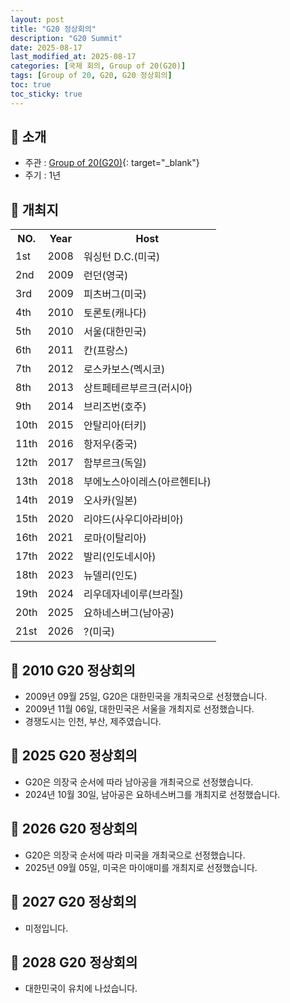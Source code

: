 ```yaml
---
layout: post
title: "G20 정상회의"
description: "G20 Summit"
date: 2025-08-17
last_modified_at: 2025-08-17
categories: [국제 회의, Group of 20(G20)]
tags: [Group of 20, G20, G20 정상회의]
toc: true
toc_sticky: true
---
```

## 📜 소개
* 주관 : [Group of 20(G20)](https://g20.org/){: target="_blank"}
* 주기 : 1년

## 📜 개최지

<html>

<head>
    <meta charset="UTF-8">
</head>

<body>
    <table>
        <tr class="header-row">
            <th class="col-no">NO.</th>
            <th class="col-year">Year</th>
            <th class="col-host">Host</th>
        </tr>
        <tr>
            <td>1st</td>
            <td>2008</td>
            <td>워싱턴 D.C.(미국)</td>
        </tr>
        <tr>
            <td>2nd</td>
            <td>2009</td>
            <td>런던(영국)</td>
        </tr>
        <tr>
            <td>3rd</td>
            <td>2009</td>
            <td>피츠버그(미국)</td>
        </tr>
        <tr>
            <td>4th</td>
            <td>2010</td>
            <td>토론토(캐나다)</td>
        </tr>
        <tr>
            <td><span class="korea-host">5th</span></td>
            <td><span class="korea-host">2010</span></td>
            <td><span class="korea-host">서울(대한민국)</span></td>
        </tr>
        <tr>
            <td>6th</td>
            <td>2011</td>
            <td>칸(프랑스)</td>
        </tr>
        <tr>
            <td>7th</td>
            <td>2012</td>
            <td>로스카보스(멕시코)</td>
        </tr>
        <tr>
            <td>8th</td>
            <td>2013</td>
            <td>상트페테르부르크(러시아)</td>
        </tr>
        <tr>
            <td>9th</td>
            <td>2014</td>
            <td>브리즈번(호주)</td>
        </tr>
        <tr>
            <td>10th</td>
            <td>2015</td>
            <td>안탈리아(터키)</td>
        </tr>
        <tr>
            <td>11th</td>
            <td>2016</td>
            <td>항저우(중국)</td>
        </tr>
        <tr>
            <td>12th</td>
            <td>2017</td>
            <td>함부르크(독일)</td>
        </tr>
        <tr>
            <td>13th</td>
            <td>2018</td>
            <td>부에노스아이레스(아르헨티나)</td>
        </tr>
        <tr>
            <td>14th</td>
            <td>2019</td>
            <td>오사카(일본)</td>
        </tr>
        <tr>
            <td>15th</td>
            <td>2020</td>
            <td>리야드(사우디아라비아)</td>
        </tr>
        <tr>
            <td>16th</td>
            <td>2021</td>
            <td>로마(이탈리아)</td>
        </tr>
        <tr>
            <td>17th</td>
            <td>2022</td>
            <td>발리(인도네시아)</td>
        </tr>
        <tr>
            <td>18th</td>
            <td>2023</td>
            <td>뉴델리(인도)</td>
        </tr>
        <tr>
            <td>19th</td>
            <td>2024</td>
            <td>리우데자네이루(브라질)</td>
        </tr>
        <tr>
            <td>20th</td>
            <td>2025</td>
            <td>요하네스버그(남아공)</td>
        </tr>
        <tr>
            <td>21st</td>
            <td>2026</td>
            <td>?(미국)</td>
        </tr>
    </table>
</body>

</html>

## 📜 2010 G20 정상회의
* 2009년 09월 25일, G20은 <span class="korea-host">대한민국</span>을 개최국으로 선정했습니다.
* 2009년 11월 06일, <span class="korea-host">대한민국</span>은 <span class="korea-host">서울</span>을 개최지로 선정했습니다.
* 경쟁도시는 인천, 부산, 제주였습니다.

## 📜 2025 G20 정상회의
* G20은 의장국 순서에 따라 <span class="foreign-host">남아공</span>을 개최국으로 선정했습니다.
* 2024년 10월 30일, <span class="foreign-host">남아공</span>은 <span class="foreign-host">요하네스버그</span>를 개최지로 선정했습니다.

## 📜 2026 G20 정상회의
* G20은 의장국 순서에 따라 <span class="foreign-host">미국</span>을 개최국으로 선정했습니다.
* 2025년 09월 05일, <span class="foreign-host">미국</span>은 <span class="foreign-host">마이애미</span>를 개최지로 선정했습니다.

## 📜 2027 G20 정상회의
* 미정입니다.

## 📜 2028 G20 정상회의
* 대한민국이 유치에 나섰습니다.
